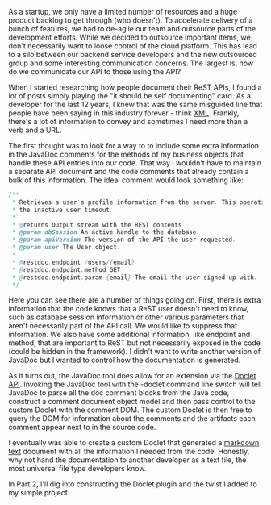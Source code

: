 As a startup, we only have a limited number of resources and a huge product
backlog to get through (who doesn't). To accelerate delivery of a bunch of
features, we had to de-agile our team and outsource parts of the development
efforts. While we decided to outsource important items, we don't necessarily want
to loose control of the cloud platform. This has lead to a silo between our backend
service developers and the new outsourced group and some interesting communication
concerns. The largest is, how do we communicate our API to those using the API?

When I started researching how people document their ReST APIs, I found a lot of
posts simply playing the "it should be self documenting" card. As a developer for
the last 12 years, I knew that was the same misguided line that people have been
saying in this industry forever - think
[XML](http://workflow.healthbase.info/monographs/XML_myths_Browne.pdf). Frankly,
there's a lot of information to convey and sometimes I need more than a verb and
a URL.

The first thought was to look for a way to to include some extra information in the
JavaDoc comments for the methods of my business objects that handle these API entries
into our code. That way I wouldn't have to maintain a separate API document and the
code comments that already contain a bulk of this information. The ideal comment would
look something like:

```java
/**
 * Retrieves a user's profile information from the server. This operation resets
 * the inactive user timeout.
 *
 * @returns Output stream with the REST contents
 * @param dbSession An active handle to the database.
 * @param apiVersion The version of the API the user requested.
 * @param user The User object.
 *
 * @restdoc.endpoint /users/{email}
 * @restdoc.endpoint.method GET
 * @restdoc.endpoint.param {email} The email the user signed up with.
 */
```

Here you can see there are a number of things going on. First, there is extra information
that the code knows that a ReST user doesn't need to know, such as database session
information or other various parameters that aren't necessarily part of the API call. We
would like to suppress that information. We also have some additional information, like
endpoint and method, that are important to ReST but not necessarily exposed in the code
(could be hidden in the framework). I didn't want to write another version of JavaDoc but
I wanted to control how the documentation is generated.

As it turns out, the JavaDoc tool does allow for an extension via the
[Doclet API](http://docs.oracle.com/javase/1.5.0/docs/guide/javadoc/doclet/spec/index.html).
Invoking the JavaDoc tool with the -doclet command line switch will tell JavaDoc to parse
all the doc comment blocks from the Java code, construct a comment document object model and
then pass control to the custom Doclet with the comment DOM. The custom Doclet is then free
to query the DOM for information about the comments and the artifacts each comment appear
next to in the source code.

I eventually was able to create a custom Doclet that generated a
[markdown text](http://daringfireball.net/projects/markdown/)
document with all the information I needed from the code. Honestly, why not hand the documentation
to another developer as a text file, the most universal file type developers know.

In Part 2, I'll dig into constructing the Doclet plugin and the twist I added to my simple project.